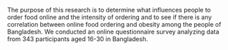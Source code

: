 The purpose of this research is to determine what influences people to order food online and the intensity of ordering and to see if there is any correlation between online food ordering and obesity among the people of Bangladesh. We conducted an online questionnaire survey analyzing data from 343 participants aged 16-30 in Bangladesh.
